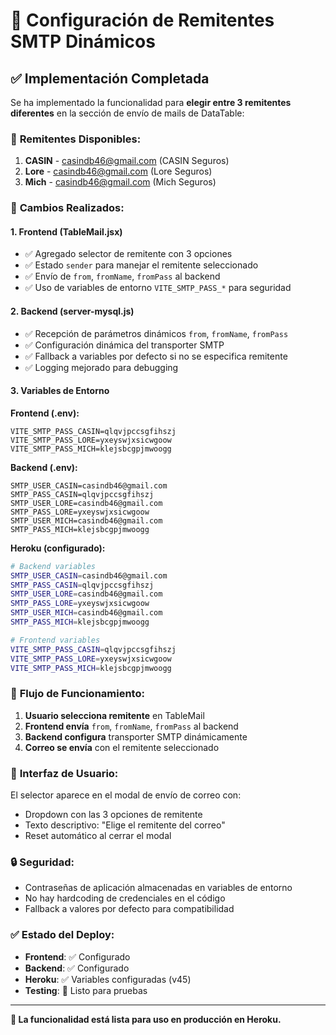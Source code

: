 # 📧 Configuración de Remitentes SMTP Dinámicos

## ✅ **Implementación Completada**

Se ha implementado la funcionalidad para **elegir entre 3 remitentes diferentes** en la sección de envío de mails de DataTable:

### 🎯 **Remitentes Disponibles:**

1. **CASIN** - casindb46@gmail.com (CASIN Seguros)
2. **Lore** - casindb46@gmail.com (Lore Seguros)  
3. **Mich** - casindb46@gmail.com (Mich Seguros)

### 🔧 **Cambios Realizados:**

#### **1. Frontend (TableMail.jsx)**
- ✅ Agregado selector de remitente con 3 opciones
- ✅ Estado `sender` para manejar el remitente seleccionado
- ✅ Envío de `from`, `fromName`, `fromPass` al backend
- ✅ Uso de variables de entorno `VITE_SMTP_PASS_*` para seguridad

#### **2. Backend (server-mysql.js)**
- ✅ Recepción de parámetros dinámicos `from`, `fromName`, `fromPass`
- ✅ Configuración dinámica del transporter SMTP
- ✅ Fallback a variables por defecto si no se especifica remitente
- ✅ Logging mejorado para debugging

#### **3. Variables de Entorno**

**Frontend (.env):**
```env
VITE_SMTP_PASS_CASIN=qlqvjpccsgfihszj
VITE_SMTP_PASS_LORE=yxeyswjxsicwgoow
VITE_SMTP_PASS_MICH=klejsbcgpjmwoogg
```

**Backend (.env):**
```env
SMTP_USER_CASIN=casindb46@gmail.com
SMTP_PASS_CASIN=qlqvjpccsgfihszj
SMTP_USER_LORE=casindb46@gmail.com
SMTP_PASS_LORE=yxeyswjxsicwgoow
SMTP_USER_MICH=casindb46@gmail.com
SMTP_PASS_MICH=klejsbcgpjmwoogg
```

**Heroku (configurado):**
```bash
# Backend variables
SMTP_USER_CASIN=casindb46@gmail.com
SMTP_PASS_CASIN=qlqvjpccsgfihszj
SMTP_USER_LORE=casindb46@gmail.com
SMTP_PASS_LORE=yxeyswjxsicwgoow
SMTP_USER_MICH=casindb46@gmail.com
SMTP_PASS_MICH=klejsbcgpjmwoogg

# Frontend variables  
VITE_SMTP_PASS_CASIN=qlqvjpccsgfihszj
VITE_SMTP_PASS_LORE=yxeyswjxsicwgoow
VITE_SMTP_PASS_MICH=klejsbcgpjmwoogg
```

### 🔄 **Flujo de Funcionamiento:**

1. **Usuario selecciona remitente** en TableMail
2. **Frontend envía** `from`, `fromName`, `fromPass` al backend
3. **Backend configura** transporter SMTP dinámicamente
4. **Correo se envía** con el remitente seleccionado

### 🎨 **Interfaz de Usuario:**

El selector aparece en el modal de envío de correo con:
- Dropdown con las 3 opciones de remitente
- Texto descriptivo: "Elige el remitente del correo"
- Reset automático al cerrar el modal

### 🔒 **Seguridad:**

- Contraseñas de aplicación almacenadas en variables de entorno
- No hay hardcoding de credenciales en el código
- Fallback a valores por defecto para compatibilidad

### ✅ **Estado del Deploy:**

- **Frontend**: ✅ Configurado
- **Backend**: ✅ Configurado  
- **Heroku**: ✅ Variables configuradas (v45)
- **Testing**: 🧪 Listo para pruebas

---

**🚀 La funcionalidad está lista para uso en producción en Heroku.** 
